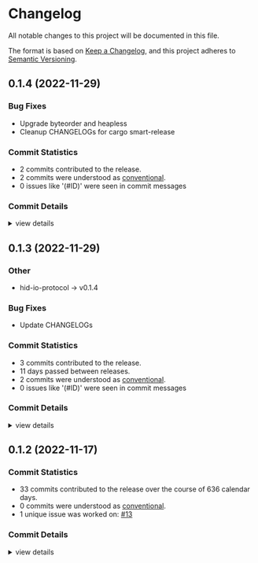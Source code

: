 # Changelog

All notable changes to this project will be documented in this file.

The format is based on [Keep a Changelog](https://keepachangelog.com/en/1.0.0/),
and this project adheres to [Semantic Versioning](https://semver.org/spec/v2.0.0.html).

## 0.1.4 (2022-11-29)

### Bug Fixes

 - <csr-id-2265b9977161272386034d1550b73a7ec32334d2/> Upgrade byteorder and heapless
 - <csr-id-ed512c548d08b009fe34d4c638521a2accb2ce12/> Cleanup CHANGELOGs for cargo smart-release

### Commit Statistics

<csr-read-only-do-not-edit/>

 - 2 commits contributed to the release.
 - 2 commits were understood as [conventional](https://www.conventionalcommits.org).
 - 0 issues like '(#ID)' were seen in commit messages

### Commit Details

<csr-read-only-do-not-edit/>

<details><summary>view details</summary>

 * **Uncategorized**
    - Cleanup CHANGELOGs for cargo smart-release ([`ed512c5`](https://github.com/kiibohd/kiibohd-core/commit/ed512c548d08b009fe34d4c638521a2accb2ce12))
    - Upgrade byteorder and heapless ([`2265b99`](https://github.com/kiibohd/kiibohd-core/commit/2265b9977161272386034d1550b73a7ec32334d2))
</details>

## 0.1.3 (2022-11-29)

<csr-id-2e5b8067349ebca66e1da4faaea43c8611dbaf80/>

### Other

 - <csr-id-2e5b8067349ebca66e1da4faaea43c8611dbaf80/> hid-io-protocol -> v0.1.4

### Bug Fixes

 - <csr-id-5da78a4f2c7c359ceea2367a223beea5996a66d1/> Update CHANGELOGs

### Commit Statistics

<csr-read-only-do-not-edit/>

 - 3 commits contributed to the release.
 - 11 days passed between releases.
 - 2 commits were understood as [conventional](https://www.conventionalcommits.org).
 - 0 issues like '(#ID)' were seen in commit messages

### Commit Details

<csr-read-only-do-not-edit/>

<details><summary>view details</summary>

 * **Uncategorized**
    - Release kll-macros v0.1.2, kll-core v0.1.6, kiibohd-hid-io v0.1.3 ([`cf9ad2e`](https://github.com/kiibohd/kiibohd-core/commit/cf9ad2ec744f0452856a1c778031665fe38c0e45))
    - Update CHANGELOGs ([`5da78a4`](https://github.com/kiibohd/kiibohd-core/commit/5da78a4f2c7c359ceea2367a223beea5996a66d1))
    - hid-io-protocol -> v0.1.4 ([`2e5b806`](https://github.com/kiibohd/kiibohd-core/commit/2e5b8067349ebca66e1da4faaea43c8611dbaf80))
</details>

## 0.1.2 (2022-11-17)

### Commit Statistics

<csr-read-only-do-not-edit/>

 - 33 commits contributed to the release over the course of 636 calendar days.
 - 0 commits were understood as [conventional](https://www.conventionalcommits.org).
 - 1 unique issue was worked on: [#13](https://github.com/kiibohd/kiibohd-core/issues/13)

### Commit Details

<csr-read-only-do-not-edit/>

<details><summary>view details</summary>

 * **[#13](https://github.com/kiibohd/kiibohd-core/issues/13)**
    - Add keywords and categories to all the Cargo.toml (and fix a few typos) ([`4553cb4`](https://github.com/kiibohd/kiibohd-core/commit/4553cb456ab7df2e2874f03e385166e062787375))
 * **Uncategorized**
    - Adjusting changelogs prior to release of kiibohd-hid-io v0.1.2 ([`f7ed5a7`](https://github.com/kiibohd/kiibohd-core/commit/f7ed5a7a4c2a93a8ea960cf756c24a7eb726e4be))
    - Update to hid-io-protocol v0.1.3 ([`2e4b8c6`](https://github.com/kiibohd/kiibohd-core/commit/2e4b8c6ceab6adcb6a81f88fd68e866edd2ed67a))
    - Release is31fl3743b v0.1.2, kll-hid v0.1.2, kll-macros v0.1.1, kll-core v0.1.5, kiibohd-hall-effect v0.1.2, kiibohd-keyscanning v0.1.2, kiibohd-hall-effect-keyscanning v0.1.2, kiibohd-hid-io v0.1.2, kiibohd-usb v0.1.3 ([`5a574aa`](https://github.com/kiibohd/kiibohd-core/commit/5a574aa1da0321613614c4d7f6f285fe149af409))
    - Fix changelogs ([`33ef4a3`](https://github.com/kiibohd/kiibohd-core/commit/33ef4a3f4fded7a8dd1f00510291f4075711186f))
    - Initial CHANGELOG.md ([`04edeeb`](https://github.com/kiibohd/kiibohd-core/commit/04edeebcb78d924d4b139b56c0b513633f7f95cc))
    - HID-IO pixel control ([`9f896c7`](https://github.com/kiibohd/kiibohd-core/commit/9f896c734188198c9037d7d2fade4f4a2fda96fc))
    - Add h0021 and h0026 to kiibohd-hid-io ([`2c23d22`](https://github.com/kiibohd/kiibohd-core/commit/2c23d224d2e2639d59c5b20e1eae49422d117e30))
    - Fix hid-io-protocol missing generic ([`f07c269`](https://github.com/kiibohd/kiibohd-core/commit/f07c269adb5ea1392bff83d3c93d1055f104486c))
    - Add better debbuing for i331fl3743b crate ([`6416b1c`](https://github.com/kiibohd/kiibohd-core/commit/6416b1cf07440184ba088a077f59a7414a7fb8eb))
    - [kiibohd-hid-io] Fix rx buffer processing ([`98fef86`](https://github.com/kiibohd/kiibohd-core/commit/98fef86895b8aa78d40d6a0ee8b74d1674511b5b))
    - Update defmt configurations ([`58c3aac`](https://github.com/kiibohd/kiibohd-core/commit/58c3aac6996ba72a24c12910e7875ecd2f6be969))
    - Increment patch ([`cc4f15f`](https://github.com/kiibohd/kiibohd-core/commit/cc4f15f18096cf75947204eab219c19f3dcaed18))
    - Update README.md ([`f7d1735`](https://github.com/kiibohd/kiibohd-core/commit/f7d173585b79bf551ea73812d008fe0100a21ca4))
    - Update README.md ([`354dc3c`](https://github.com/kiibohd/kiibohd-core/commit/354dc3ca80838e4e6b6669194216f60493cc3b51))
    - Update README.md ([`3e1af10`](https://github.com/kiibohd/kiibohd-core/commit/3e1af107daa5b5a085403167d0cb2eb2fcf3adf6))
    - Fix typo ([`4ba9592`](https://github.com/kiibohd/kiibohd-core/commit/4ba95923178cd5755433d3314650882e57baa5d7))
    - Adding no-std keywords ([`59254c5`](https://github.com/kiibohd/kiibohd-core/commit/59254c5018132cb379790e6e0df6dc02f75b7c0f))
    - Updating Cargo.toml files to publish initial crates ([`e18dafb`](https://github.com/kiibohd/kiibohd-core/commit/e18dafb3802406146f6f70b522418d1139cec09c))
    - Adding README.md for kll-macros ([`603de2f`](https://github.com/kiibohd/kiibohd-core/commit/603de2f8172c09bb47ab1e038299a97bf79c4e4c))
    - Initial working kll-compiler -> kll-core flow ([`4a21b5a`](https://github.com/kiibohd/kiibohd-core/commit/4a21b5a2e5f1c2ffc9048975cc8948bc00fce663))
    - Initial HidIoEvent handler ([`8019a12`](https://github.com/kiibohd/kiibohd-core/commit/8019a12f4d953470635f58dc54697e9bdb56bb11))
    - Fixing power of 2 issues with heapless::Vec ([`8cce7c2`](https://github.com/kiibohd/kiibohd-core/commit/8cce7c29199561a1051c42a9c195fa577a335ee6))
    - cargo fmt typo ([`5e6998d`](https://github.com/kiibohd/kiibohd-core/commit/5e6998def3dc0ac05f78534a5f0fc83105f9d7e4))
    - Ignoring clippy warning ([`069c776`](https://github.com/kiibohd/kiibohd-core/commit/069c776aeeb304fd749b61d0c78460fb89831676))
    - Upating to 2021 edition ([`ea8ed92`](https://github.com/kiibohd/kiibohd-core/commit/ea8ed9259590c31456b11eba01abdd4a8138bf32))
    - Enabling defmt support in hid-io-protocol ([`022cb11`](https://github.com/kiibohd/kiibohd-core/commit/022cb1157deebfb037fac0118ddba6063e52e482))
    - Cleanup cargo fmt ([`764b0ae`](https://github.com/kiibohd/kiibohd-core/commit/764b0ae9b37c08d3201e64096719e8529387ef0d))
    - Splitting hid-io into rust and ffi versions ([`5746c10`](https://github.com/kiibohd/kiibohd-core/commit/5746c1015242c5cf21d603da1f7220bcb06c64a0))
    - Upgrading to heapless 0.7 ([`167a127`](https://github.com/kiibohd/kiibohd-core/commit/167a127642ef371d6d9d9a644a3f63816a408f14))
    - Updating license to MIT+Apache 2.0 ([`1497fd7`](https://github.com/kiibohd/kiibohd-core/commit/1497fd7d369e16f6f4cc7590e903661c5bc47026))
    - Adding missing DeviceVersion field ([`86747b4`](https://github.com/kiibohd/kiibohd-core/commit/86747b4d242a8cec51217516eb1b8d65bc8befc3))
    - Moving hid-io-kiibohd and initial version of kiibohd-hall-effect ([`d1a109a`](https://github.com/kiibohd/kiibohd-core/commit/d1a109afca0a84cf6943b3234db917c1862ba571))
</details>


